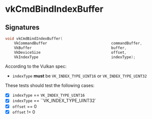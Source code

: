 # vkCmdBindIndexBuffer

## Signatures
```c++
void vkCmdBindIndexBuffer(
    VkCommandBuffer                             commandBuffer,
    VkBuffer                                    buffer,
    VkDeviceSize                                offset,
    VkIndexType                                 indexType);
```

According to the Vulkan spec:
- `indexType` **must** be `VK_INDEX_TYPE_UINT16` or `VK_INDEX_TYPE_UINT32`

These tests should test the following cases:
- [x] `indexType` == `VK_INDEX_TYPE_UINT16`
- [x] `indexType` == ``VK_INDEX_TYPE_UINT32`
- [x] `offset` == 0
- [x] `offset` != 0
